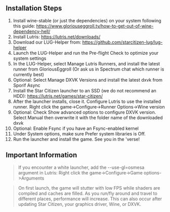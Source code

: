 ## Installation Steps

1. Install wine-stable (or just the dependencies) on your system following this guide: https://www.gloriouseggroll.tv/how-to-get-out-of-wine-dependency-hell/
2. Install Lutris: https://lutris.net/downloads/
3. Download our LUG-Helper from: https://github.com/starcitizen-lug/lug-helper
4. Launch the LUG-Helper and run the Pre-flight Check to optimize your system settings
5. In the LUG-Helper, select Manage Lutris Runners, and install the latest runner from GloriousEggroll (Or ask us in Spectrum chat which runner is currently best)
6. Optional: Select Manage DXVK Versions and install the latest dxvk from Sporif Async
7. Install the Star Citizen launcher to an SSD (we do not recommend an HDD): https://lutris.net/games/star-citizen/
8. After the launcher installs, close it. Configure Lutris to use the installed runner. Right click the game->Configure->Runner Options->Wine version
9. Optional: Check Show advanced options to configure DXVK version. Select Manual then overwrite it with the folder name of the downloaded dxvk
10. Optional: Enable Fsync if you have an Fsync-enabled kernel
11. Under System options, make sure Prefer system libraries is Off.
12. Run the launcher and install the game. See you in the 'verse!

## Important Information

> If you encounter a white launcher, add the --use-gl=osmesa argument in Lutris: Right click the game->Configure->Game options->Arguments

> On first launch, the game will stutter with low FPS while shaders are compiled and caches are filled. As you run/fly around and travel to different places, performance will increase.
> This can also occur after updating Star Citizen, your graphics driver, Wine, or DXVK.